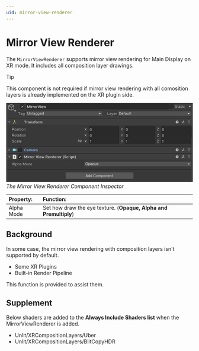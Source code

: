 ```yaml
---
uid: mirror-view-renderer
---
```


# Mirror View Renderer

The `MirrorViewRenderer` supports mirror view rendering for Main Display on XR mode. It includes all composition layer drawings.

> [!TIP]
> This component is not required if mirror view rendering with all comosition layers is already implemented on the XR plugin side.

![](images/Inspector_MirrorViewRenderer.png)<br />*The Mirror View Renderer Component Inspector*

| Property:| Function: |
|:---|:---| 
| Alpha Mode| Set how draw the eye texture. (**Opaque, Alpha and Premultiply**) |

## Background

In some case, the mirror view rendering with composition layers isn't supported by default.
- Some XR Plugins
- Built-in Render Pipeline

This function is provided to assist them.

## Supplement

Below shaders are added to the **Always Include Shaders list** when the MirrorViewRenderer is added.
- Unlit/XRCompositionLayers/Uber
- Unlit/XRCompositionLayers/BlitCopyHDR
